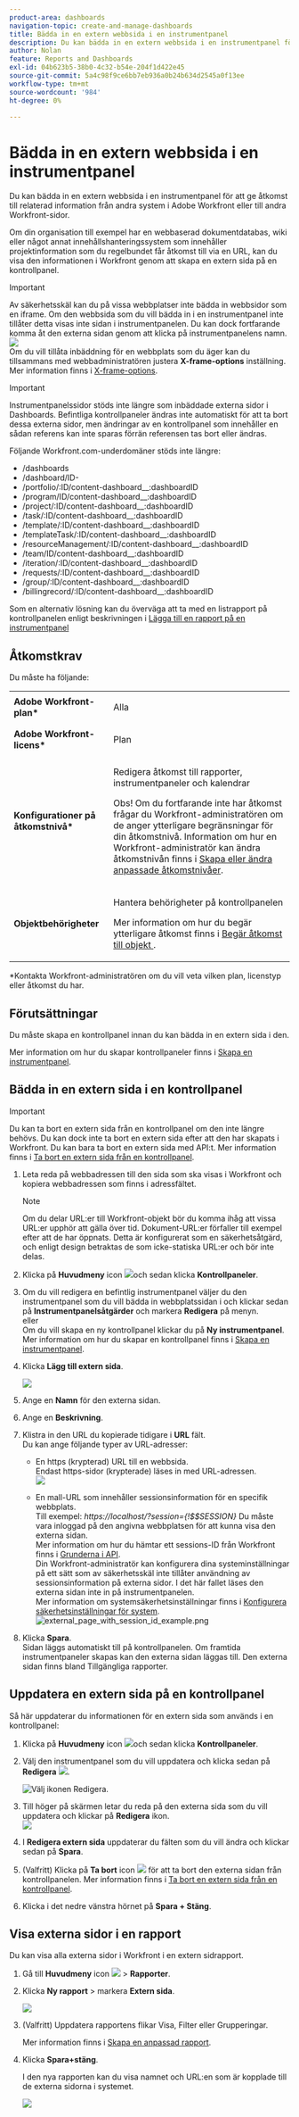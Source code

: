 ```yaml
---
product-area: dashboards
navigation-topic: create-and-manage-dashboards
title: Bädda in en extern webbsida i en instrumentpanel
description: Du kan bädda in en extern webbsida i en instrumentpanel för att ge åtkomst till relaterad information från andra system i Adobe Workfront eller till andra Workfront-sidor.
author: Nolan
feature: Reports and Dashboards
exl-id: 04b623b5-38b0-4c32-b54e-204f1d422e45
source-git-commit: 5a4c98f9ce6bb7eb936a0b24b634d2545a0f13ee
workflow-type: tm+mt
source-wordcount: '984'
ht-degree: 0%

---
```


# Bädda in en extern webbsida i en instrumentpanel

Du kan bädda in en extern webbsida i en instrumentpanel för att ge åtkomst till relaterad information från andra system i Adobe Workfront eller till andra Workfront-sidor.

Om din organisation till exempel har en webbaserad dokumentdatabas, wiki eller något annat innehållshanteringssystem som innehåller projektinformation som du regelbundet får åtkomst till via en URL, kan du visa den informationen i Workfront genom att skapa en extern sida på en kontrollpanel.

>[!IMPORTANT]
>
>Av säkerhetsskäl kan du på vissa webbplatser inte bädda in webbsidor som en iframe. Om den webbsida som du vill bädda in i en instrumentpanel inte tillåter detta visas inte sidan i instrumentpanelen. Du kan dock fortfarande komma åt den externa sidan genom att klicka på instrumentpanelens namn.\
>![](assets/qs-empty-external-page-report-350x165.png)\
>Om du vill tillåta inbäddning för en webbplats som du äger kan du tillsammans med webbadministratören justera **X-frame-options** inställning. Mer information finns i [X-frame-options](https://developer.mozilla.org/en-US/docs/Web/HTTP/Headers/X-Frame-Options).


>[!IMPORTANT]
>
>Instrumentpanelssidor stöds inte längre som inbäddade externa sidor i Dashboards. Befintliga kontrollpaneler ändras inte automatiskt för att ta bort dessa externa sidor, men ändringar av en kontrollpanel som innehåller en sådan referens kan inte sparas förrän referensen tas bort eller ändras.
>
>Följande Workfront.com-underdomäner stöds inte längre:
>
>* /dashboards &#x200B;
>* /dashboard/ID-&#x200B;
>* /portfolio/:ID/content-dashboard__:dashboardID &#x200B;
>* /program/ID/content-dashboard__:dashboardID &#x200B;
>* /project/:ID/content-dashboard__:dashboardID &#x200B;
>* /task/:ID/content-dashboard__:dashboardID &#x200B;
>* /template/:ID/content-dashboard__:dashboardID &#x200B;
>* /templateTask/:ID/content-dashboard__:dashboardID &#x200B;
>* /resourceManagement/:ID/content-dashboard__:dashboardID &#x200B;
>* /team/ID/content-dashboard__:dashboardID &#x200B;
>* /iteration/:ID/content-dashboard__:dashboardID &#x200B;
>* /requests/:ID/content-dashboard__:dashboardID &#x200B;
>* /group/:ID/content-dashboard__:dashboardID &#x200B;
>* /billingrecord/:ID/content-dashboard__:dashboardID
>
>Som en alternativ lösning kan du överväga att ta med en listrapport på kontrollpanelen enligt beskrivningen i [Lägga till en rapport på en instrumentpanel](/help/quicksilver/reports-and-dashboards/dashboards/creating-and-managing-dashboards/add-report-dashboard.md)

## Åtkomstkrav

Du måste ha följande:

<table style="table-layout:auto"> 
 <col> 
 <col> 
 <tbody> 
  <tr> 
   <td role="rowheader"><strong>Adobe Workfront-plan*</strong></td> 
   <td> <p>Alla</p> </td> 
  </tr> 
  <tr> 
   <td role="rowheader"><strong>Adobe Workfront-licens*</strong></td> 
   <td> <p>Plan </p> </td> 
  </tr> 
  <tr> 
   <td role="rowheader"><strong>Konfigurationer på åtkomstnivå*</strong></td> 
   <td> <p>Redigera åtkomst till rapporter, instrumentpaneler och kalendrar</p> <p>Obs! Om du fortfarande inte har åtkomst frågar du Workfront-administratören om de anger ytterligare begränsningar för din åtkomstnivå. Information om hur en Workfront-administratör kan ändra åtkomstnivån finns i <a href="../../../administration-and-setup/add-users/configure-and-grant-access/create-modify-access-levels.md" class="MCXref xref">Skapa eller ändra anpassade åtkomstnivåer</a>.</p> </td> 
  </tr> 
  <tr> 
   <td role="rowheader"><strong>Objektbehörigheter</strong></td> 
   <td> <p>Hantera behörigheter på kontrollpanelen</p> <p>Mer information om hur du begär ytterligare åtkomst finns i <a href="../../../workfront-basics/grant-and-request-access-to-objects/request-access.md" class="MCXref xref">Begär åtkomst till objekt </a>.</p> </td> 
  </tr> 
 </tbody> 
</table>

&#42;Kontakta Workfront-administratören om du vill veta vilken plan, licenstyp eller åtkomst du har.

## Förutsättningar

Du måste skapa en kontrollpanel innan du kan bädda in en extern sida i den.

Mer information om hur du skapar kontrollpaneler finns i [Skapa en instrumentpanel](../../../reports-and-dashboards/dashboards/creating-and-managing-dashboards/create-dashboard.md).

## Bädda in en extern sida i en kontrollpanel

>[!IMPORTANT]
>
>Du kan ta bort en extern sida från en kontrollpanel om den inte längre behövs. Du kan dock inte ta bort en extern sida efter att den har skapats i Workfront. Du kan bara ta bort en extern sida med API:t. Mer information finns i [Ta bort en extern sida från en kontrollpanel](../../../reports-and-dashboards/dashboards/creating-and-managing-dashboards/remove-external-page-from-dashboard.md).

1. Leta reda på webbadressen till den sida som ska visas i Workfront och kopiera webbadressen som finns i adressfältet.

   >[!NOTE]
   >
   >Om du delar URL:er till Workfront-objekt bör du komma ihåg att vissa URL:er upphör att gälla över tid. Dokument-URL:er förfaller till exempel efter att de har öppnats. Detta är konfigurerat som en säkerhetsåtgärd, och enligt design betraktas de som icke-statiska URL:er och bör inte delas.

1. Klicka på **Huvudmeny** icon ![](assets/main-menu-icon.png)och sedan klicka **Kontrollpaneler**.

1. Om du vill redigera en befintlig instrumentpanel väljer du den instrumentpanel som du vill bädda in webbplatssidan i och klickar sedan på **Instrumentpanelsåtgärder** och markera **Redigera** på menyn.\
   eller\
   Om du vill skapa en ny kontrollpanel klickar du på **Ny instrumentpanel**.\
   Mer information om hur du skapar en kontrollpanel finns i [Skapa en instrumentpanel](../../../reports-and-dashboards/dashboards/creating-and-managing-dashboards/create-dashboard.md).

1. Klicka **Lägg till extern sida**.

   ![](assets/qs-add-external-page-350x239.png)

1. Ange en **Namn** för den externa sidan.
1. Ange en **Beskrivning**.
1. Klistra in den URL du kopierade tidigare i **URL** fält.\
   Du kan ange följande typer av URL-adresser:

   * En https (krypterad) URL till en webbsida.\
      Endast https-sidor (krypterade) läses in med URL-adressen.\
      ![](assets/add-external-page-dialog-qs-350x247.png)

   * En mall-URL som innehåller sessionsinformation för en specifik webbplats.\
      Till exempel: *https://localhost/?session={!$$SESSION}*
Du måste vara inloggad på den angivna webbplatsen för att kunna visa den externa sidan.\
      Mer information om hur du hämtar ett sessions-ID från Workfront finns i [Grunderna i API](../../../wf-api/general/api-basics.md).\
      Din Workfront-administratör kan konfigurera dina systeminställningar på ett sätt som av säkerhetsskäl inte tillåter användning av sessionsinformation på externa sidor. I det här fallet läses den externa sidan inte in på instrumentpanelen.\
      Mer information om systemsäkerhetsinställningar finns i [Konfigurera säkerhetsinställningar för system](../../../administration-and-setup/manage-workfront/security/configure-security-preferences.md).\
      ![external_page_with_session_id_example.png](assets/external-page-with-session-id-example-350x134.png)

1. Klicka **Spara**.\
   Sidan läggs automatiskt till på kontrollpanelen. Om framtida instrumentpaneler skapas kan den externa sidan läggas till. Den externa sidan finns bland Tillgängliga rapporter.

   <!--
   <MadCap:conditionalText data-mc-conditions="QuicksilverOrClassic.Draft mode">
   (NOTE: Alina: *** This is linked to: Creating Dashboards, and Editing Dashboards.)
   </MadCap:conditionalText>
   -->

## Uppdatera en extern sida på en kontrollpanel

Så här uppdaterar du informationen för en extern sida som används i en kontrollpanel:

1. Klicka på **Huvudmeny** icon ![](assets/main-menu-icon.png)och sedan klicka **Kontrollpaneler**.
1. Välj den instrumentpanel som du vill uppdatera och klicka sedan på **Redigera** ![](assets/edit-icon.png).

   ![Välj ikonen Redigera.](assets/nwe-editdashboard2021-350x188.png)

1. Till höger på skärmen letar du reda på den externa sida som du vill uppdatera och klickar på **Redigera** ikon.\
   ![](assets/nwe-inline-edit-external-page-350x226.png)

1. I **Redigera extern sida** uppdaterar du fälten som du vill ändra och klickar sedan på **Spara**.
1. (Valfritt) Klicka på **Ta bort** icon ![](assets/delete.png) för att ta bort den externa sidan från kontrollpanelen. Mer information finns i [Ta bort en extern sida från en kontrollpanel](../../../reports-and-dashboards/dashboards/creating-and-managing-dashboards/remove-external-page-from-dashboard.md).
1. Klicka i det nedre vänstra hörnet på **Spara + Stäng**.

## Visa externa sidor i en rapport

Du kan visa alla externa sidor i Workfront i en extern sidrapport.

1. Gå till **Huvudmeny** icon ![](assets/main-menu-icon.png) > **Rapporter**.
1. Klicka **Ny rapport** > markera **Extern sida**.

   ![](assets/external-page-new-report-in-dropdown-nwe.png)

1. (Valfritt) Uppdatera rapportens flikar Visa, Filter eller Grupperingar.

   Mer information finns i [Skapa en anpassad rapport](../../../reports-and-dashboards/reports/creating-and-managing-reports/create-custom-report.md).

1. Klicka **Spara+stäng**.

   I den nya rapporten kan du visa namnet och URL:en som är kopplade till de externa sidorna i systemet.

   ![](assets/external-page-report-name-url-columns-nwe-350x213.png)
